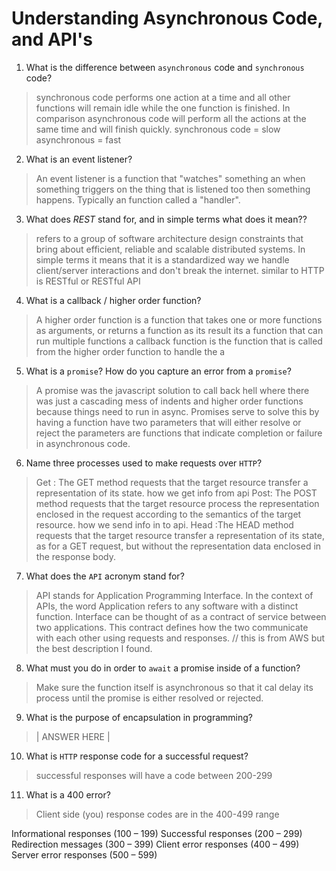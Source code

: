# Understanding Asynchronous Code, and API's
01. What is the difference between `asynchronous` code and `synchronous` code?

  > synchronous code performs one action at a time and all other functions will remain idle while the one function is finished. In comparison asynchronous code will perform all the actions at the same time and will finish quickly.
  synchronous code = slow
  asynchronous = fast  

02. What is an event listener?

  > An event listener is a function that "watches" something an when something triggers on the thing that is listened too then something happens. Typically an function called a "handler".

03. What does *REST* stand for, and in simple terms what does it mean??

  > refers to a group of software architecture design constraints that bring about efficient, reliable and scalable distributed systems.
  In simple terms it means that it is a standardized way we handle client/server interactions and don't break the internet.
  similar to HTTP is RESTful or RESTful API

04. What is a callback / higher order function?

  > A higher order function is a function that takes one or more functions as arguments, or returns a function as its result
  its a function that can run multiple functions
  a callback function is the function that is called from the higher order function to handle the a

05. What is a `promise`? How do you capture an error from a `promise`?

  > A promise was the javascript solution to call back hell where there was just a cascading mess of indents and higher order functions because things need to run in async. Promises serve to solve this by having a function have two parameters that will either resolve or reject the parameters are functions that indicate completion or failure in asynchronous code.

06. Name three processes used to make requests over `HTTP`?

  > Get : The GET method requests that the target resource transfer a representation of its state. how we get info from api
    Post: The POST method requests that the target resource process the representation enclosed in the request according to the semantics of the target resource. how we send info in to api.
    Head :The HEAD method requests that the target resource transfer a representation of its state, as for a GET request, but without the representation data enclosed in the response body.

07. What does the `API` acronym stand for?

  > API stands for Application Programming Interface. In the context of APIs, the word Application refers to any software with a distinct function. Interface can be thought of as a contract of service between two applications. This contract defines how the two communicate with each other using requests and responses. // this is from AWS but the best description I found.

08. What must you do in order to `await` a promise inside of a function?

  > Make sure the function itself is asynchronous so that it cal delay its process until the promise is either resolved or rejected.

09. What is the purpose of encapsulation in programming?

  > | ANSWER HERE |

10. What is `HTTP` response code for a successful request?

  > successful responses will have a code between 200-299

11. What is a 400 error?

  > Client side (you) response codes are in the 400-499 range



  <!-- list of response codes from HTTP -->
  Informational responses (100 – 199)
Successful responses (200 – 299)
Redirection messages (300 – 399)
Client error responses (400 – 499)
Server error responses (500 – 599)

